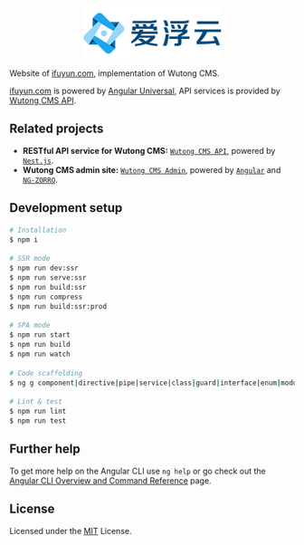 <br/>
<p align="center">
  <a href="http://www.ifuyun.com/" title="心之所向，素履以往" target="_blank">
    <img src="src/assets/images/logo.png" height="90" alt="ifuyun.com logo" />
  </a>
</p>

Website of [ifuyun.com](http://www.ifuyun.com/), implementation of Wutong CMS.

[ifuyun.com](http://www.ifuyun.com/) is powered by [Angular Universal](https://angular.io/guide/universal), API services is provided by [Wutong CMS API](https://jihulab.com/fuyun/wutong-api).

## Related projects

- **RESTful API service for Wutong CMS:** [`Wutong CMS API`](https://jihulab.com/fuyun/wutong-api), powered by [`Nest.js`](https://nestjs.com/).
- **Wutong CMS admin site:** [`Wutong CMS Admin`](https://jihulab.com/fuyun/wutong-admin), powered by [`Angular`](https://angular.io/) and [`NG-ZORRO`](https://github.com/NG-ZORRO/ng-zorro-antd).

## Development setup

```bash
# Installation
$ npm i

# SSR mode
$ npm run dev:ssr
$ npm run serve:ssr
$ npm run build:ssr
$ npm run compress
$ npm run build:ssr:prod

# SPA mode
$ npm run start
$ npm run build
$ npm run watch

# Code scaffolding
$ ng g component|directive|pipe|service|class|guard|interface|enum|module name

# Lint & test
$ npm run lint
$ npm run test
```

## Further help

To get more help on the Angular CLI use `ng help` or go check out the [Angular CLI Overview and Command Reference](https://angular.io/cli) page.

## License

Licensed under the [MIT](/LICENSE) License.
